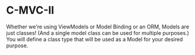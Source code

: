 # C-MVC-II
Whether we're using ViewModels or Model Binding or an ORM, Models are just classes! (And a single model class can be used for multiple purposes.) You will define a class type that will be used as a Model for your desired purpose.

